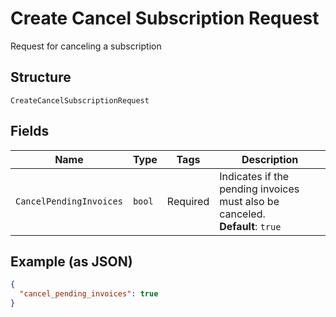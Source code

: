 
# Create Cancel Subscription Request

Request for canceling a subscription

## Structure

`CreateCancelSubscriptionRequest`

## Fields

| Name | Type | Tags | Description |
|  --- | --- | --- | --- |
| `CancelPendingInvoices` | `bool` | Required | Indicates if the pending invoices must also be canceled.<br>**Default**: `true` |

## Example (as JSON)

```json
{
  "cancel_pending_invoices": true
}
```

